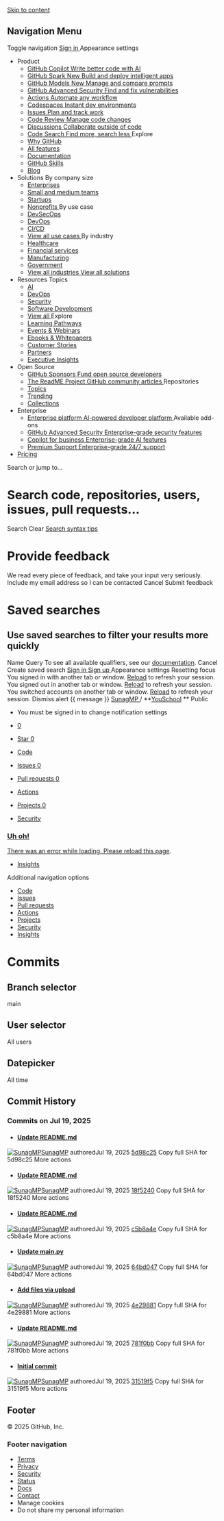 [Skip to content](https://github.com/SunagMP/YouSchool/commits/main#start-of-content)
## Navigation Menu
Toggle navigation
[ ](https://github.com/)
[ Sign in ](https://github.com/login?return_to=https%3A%2F%2Fgithub.com%2FSunagMP%2FYouSchool%2Fcommits%2Fmain)
Appearance settings
  * Product 
    * [ GitHub Copilot  Write better code with AI  ](https://github.com/features/copilot)
    * [ GitHub Spark  New  Build and deploy intelligent apps  ](https://github.com/features/spark)
    * [ GitHub Models  New  Manage and compare prompts  ](https://github.com/features/models)
    * [ GitHub Advanced Security  Find and fix vulnerabilities  ](https://github.com/security/advanced-security)
    * [ Actions  Automate any workflow  ](https://github.com/features/actions)
    * [ Codespaces  Instant dev environments  ](https://github.com/features/codespaces)
    * [ Issues  Plan and track work  ](https://github.com/features/issues)
    * [ Code Review  Manage code changes  ](https://github.com/features/code-review)
    * [ Discussions  Collaborate outside of code  ](https://github.com/features/discussions)
    * [ Code Search  Find more, search less  ](https://github.com/features/code-search)
Explore
    * [ Why GitHub ](https://github.com/why-github)
    * [ All features ](https://github.com/features)
    * [ Documentation ](https://docs.github.com)
    * [ GitHub Skills ](https://skills.github.com)
    * [ Blog ](https://github.blog)
  * Solutions 
By company size
    * [ Enterprises ](https://github.com/enterprise)
    * [ Small and medium teams ](https://github.com/team)
    * [ Startups ](https://github.com/enterprise/startups)
    * [ Nonprofits ](https://github.com/solutions/industry/nonprofits)
By use case
    * [ DevSecOps ](https://github.com/solutions/use-case/devsecops)
    * [ DevOps ](https://github.com/solutions/use-case/devops)
    * [ CI/CD ](https://github.com/solutions/use-case/ci-cd)
    * [ View all use cases ](https://github.com/solutions/use-case)
By industry
    * [ Healthcare ](https://github.com/solutions/industry/healthcare)
    * [ Financial services ](https://github.com/solutions/industry/financial-services)
    * [ Manufacturing ](https://github.com/solutions/industry/manufacturing)
    * [ Government ](https://github.com/solutions/industry/government)
    * [ View all industries ](https://github.com/solutions/industry)
[ View all solutions ](https://github.com/solutions)
  * Resources 
Topics
    * [ AI ](https://github.com/resources/articles/ai)
    * [ DevOps ](https://github.com/resources/articles/devops)
    * [ Security ](https://github.com/resources/articles/security)
    * [ Software Development ](https://github.com/resources/articles/software-development)
    * [ View all ](https://github.com/resources/articles)
Explore
    * [ Learning Pathways ](https://resources.github.com/learn/pathways)
    * [ Events & Webinars ](https://resources.github.com)
    * [ Ebooks & Whitepapers ](https://github.com/resources/whitepapers)
    * [ Customer Stories ](https://github.com/customer-stories)
    * [ Partners ](https://partner.github.com)
    * [ Executive Insights ](https://github.com/solutions/executive-insights)
  * Open Source 
    * [ GitHub Sponsors  Fund open source developers  ](https://github.com/sponsors)
    * [ The ReadME Project  GitHub community articles  ](https://github.com/readme)
Repositories
    * [ Topics ](https://github.com/topics)
    * [ Trending ](https://github.com/trending)
    * [ Collections ](https://github.com/collections)
  * Enterprise 
    * [ Enterprise platform  AI-powered developer platform  ](https://github.com/enterprise)
Available add-ons
    * [ GitHub Advanced Security  Enterprise-grade security features  ](https://github.com/security/advanced-security)
    * [ Copilot for business  Enterprise-grade AI features  ](https://github.com/features/copilot/copilot-business)
    * [ Premium Support  Enterprise-grade 24/7 support  ](https://github.com/premium-support)
  * [Pricing](https://github.com/pricing)


Search or jump to...
# Search code, repositories, users, issues, pull requests...
Search 
Clear
[Search syntax tips](https://docs.github.com/search-github/github-code-search/understanding-github-code-search-syntax)
#  Provide feedback 
We read every piece of feedback, and take your input very seriously.
Include my email address so I can be contacted
Cancel  Submit feedback 
#  Saved searches 
## Use saved searches to filter your results more quickly
Name
Query
To see all available qualifiers, see our [documentation](https://docs.github.com/search-github/github-code-search/understanding-github-code-search-syntax). 
Cancel  Create saved search 
[ Sign in ](https://github.com/login?return_to=https%3A%2F%2Fgithub.com%2FSunagMP%2FYouSchool%2Fcommits%2Fmain)
[ Sign up ](https://github.com/signup?ref_cta=Sign+up&ref_loc=header+logged+out&ref_page=%2F%3Cuser-name%3E%2F%3Crepo-name%3E%2Fcommits%2Fshow&source=header-repo&source_repo=SunagMP%2FYouSchool)
Appearance settings
Resetting focus
You signed in with another tab or window. [Reload](https://github.com/SunagMP/YouSchool/commits/main) to refresh your session. You signed out in another tab or window. [Reload](https://github.com/SunagMP/YouSchool/commits/main) to refresh your session. You switched accounts on another tab or window. [Reload](https://github.com/SunagMP/YouSchool/commits/main) to refresh your session. Dismiss alert
{{ message }}
[ SunagMP ](https://github.com/SunagMP) / **[YouSchool](https://github.com/SunagMP/YouSchool) ** Public
  * [ ](https://github.com/login?return_to=%2FSunagMP%2FYouSchool) You must be signed in to change notification settings
  * [ 0 ](https://github.com/login?return_to=%2FSunagMP%2FYouSchool)
  * [ Star  0 ](https://github.com/login?return_to=%2FSunagMP%2FYouSchool)


  * [ Code ](https://github.com/SunagMP/YouSchool)
  * [ Issues 0 ](https://github.com/SunagMP/YouSchool/issues)
  * [ Pull requests 0 ](https://github.com/SunagMP/YouSchool/pulls)
  * [ Actions ](https://github.com/SunagMP/YouSchool/actions)
  * [ Projects 0 ](https://github.com/SunagMP/YouSchool/projects)
  * [ Security ](https://github.com/SunagMP/YouSchool/security)
[ ](https://github.com/SunagMP/YouSchool/security)
[ ](https://github.com/SunagMP/YouSchool/security)
[ ](https://github.com/SunagMP/YouSchool/security)
### [ Uh oh!  ](https://github.com/SunagMP/YouSchool/security)
[There was an error while loading. ](https://github.com/SunagMP/YouSchool/security)[Please reload this page](https://github.com/SunagMP/YouSchool/commits/main).
  * [ Insights ](https://github.com/SunagMP/YouSchool/pulse)


Additional navigation options
  * [ Code  ](https://github.com/SunagMP/YouSchool)
  * [ Issues  ](https://github.com/SunagMP/YouSchool/issues)
  * [ Pull requests  ](https://github.com/SunagMP/YouSchool/pulls)
  * [ Actions  ](https://github.com/SunagMP/YouSchool/actions)
  * [ Projects  ](https://github.com/SunagMP/YouSchool/projects)
  * [ Security  ](https://github.com/SunagMP/YouSchool/security)
  * [ Insights  ](https://github.com/SunagMP/YouSchool/pulse)


# Commits
## Branch selector
main
## User selector
All users
## Datepicker
All time
## Commit History
### Commits on Jul 19, 2025
  * #### [Update README.md](https://github.com/SunagMP/YouSchool/commit/5d98c2530a97e8096e290f27cca6be48fb9ec0ae "Update README.md")
[![SunagMP](https://avatars.githubusercontent.com/u/160637226?v=4&size=32)](https://github.com/SunagMP)[SunagMP](https://github.com/SunagMP/YouSchool/commits?author=SunagMP)
authoredJul 19, 2025
[5d98c25](https://github.com/SunagMP/YouSchool/commit/5d98c2530a97e8096e290f27cca6be48fb9ec0ae)
Copy full SHA for 5d98c25
[](https://github.com/SunagMP/YouSchool/tree/5d98c2530a97e8096e290f27cca6be48fb9ec0ae)
More actions
  * #### [Update README.md](https://github.com/SunagMP/YouSchool/commit/18f5240ea03202d30c4ac06c959e217d4d01109a "Update README.md")
[![SunagMP](https://avatars.githubusercontent.com/u/160637226?v=4&size=32)](https://github.com/SunagMP)[SunagMP](https://github.com/SunagMP/YouSchool/commits?author=SunagMP)
authoredJul 19, 2025
[18f5240](https://github.com/SunagMP/YouSchool/commit/18f5240ea03202d30c4ac06c959e217d4d01109a)
Copy full SHA for 18f5240
[](https://github.com/SunagMP/YouSchool/tree/18f5240ea03202d30c4ac06c959e217d4d01109a)
More actions
  * #### [Update README.md](https://github.com/SunagMP/YouSchool/commit/c5b8a4ea3eaa3cf881911fa1fcfaabf7d150ee46 "Update README.md")
[![SunagMP](https://avatars.githubusercontent.com/u/160637226?v=4&size=32)](https://github.com/SunagMP)[SunagMP](https://github.com/SunagMP/YouSchool/commits?author=SunagMP)
authoredJul 19, 2025
[c5b8a4e](https://github.com/SunagMP/YouSchool/commit/c5b8a4ea3eaa3cf881911fa1fcfaabf7d150ee46)
Copy full SHA for c5b8a4e
[](https://github.com/SunagMP/YouSchool/tree/c5b8a4ea3eaa3cf881911fa1fcfaabf7d150ee46)
More actions
  * #### [Update main.py](https://github.com/SunagMP/YouSchool/commit/64bd047a1f82828e67969aab473e98ff93d76130 "Update main.py")
[![SunagMP](https://avatars.githubusercontent.com/u/160637226?v=4&size=32)](https://github.com/SunagMP)[SunagMP](https://github.com/SunagMP/YouSchool/commits?author=SunagMP)
authoredJul 19, 2025
[64bd047](https://github.com/SunagMP/YouSchool/commit/64bd047a1f82828e67969aab473e98ff93d76130)
Copy full SHA for 64bd047
[](https://github.com/SunagMP/YouSchool/tree/64bd047a1f82828e67969aab473e98ff93d76130)
More actions
  * #### [Add files via upload](https://github.com/SunagMP/YouSchool/commit/4e2988120560631a9cc2dd5c4b06c33886293224 "Add files via upload")
[![SunagMP](https://avatars.githubusercontent.com/u/160637226?v=4&size=32)](https://github.com/SunagMP)[SunagMP](https://github.com/SunagMP/YouSchool/commits?author=SunagMP)
authoredJul 19, 2025
[4e29881](https://github.com/SunagMP/YouSchool/commit/4e2988120560631a9cc2dd5c4b06c33886293224)
Copy full SHA for 4e29881
[](https://github.com/SunagMP/YouSchool/tree/4e2988120560631a9cc2dd5c4b06c33886293224)
More actions
  * #### [Update README.md](https://github.com/SunagMP/YouSchool/commit/781f0bbe829c0ec3861a48e9822154d9f29b0c9a "Update README.md")
[![SunagMP](https://avatars.githubusercontent.com/u/160637226?v=4&size=32)](https://github.com/SunagMP)[SunagMP](https://github.com/SunagMP/YouSchool/commits?author=SunagMP)
authoredJul 19, 2025
[781f0bb](https://github.com/SunagMP/YouSchool/commit/781f0bbe829c0ec3861a48e9822154d9f29b0c9a)
Copy full SHA for 781f0bb
[](https://github.com/SunagMP/YouSchool/tree/781f0bbe829c0ec3861a48e9822154d9f29b0c9a)
More actions
  * #### [Initial commit](https://github.com/SunagMP/YouSchool/commit/31519f5360c5f5db6f6ebffc9c4e0108b08d849f "Initial commit")
[![SunagMP](https://avatars.githubusercontent.com/u/160637226?v=4&size=32)](https://github.com/SunagMP)[SunagMP](https://github.com/SunagMP/YouSchool/commits?author=SunagMP)
authoredJul 19, 2025
[31519f5](https://github.com/SunagMP/YouSchool/commit/31519f5360c5f5db6f6ebffc9c4e0108b08d849f)
Copy full SHA for 31519f5
[](https://github.com/SunagMP/YouSchool/tree/31519f5360c5f5db6f6ebffc9c4e0108b08d849f)
More actions


## Footer
[ ](https://github.com) © 2025 GitHub, Inc. 
### Footer navigation
  * [Terms](https://docs.github.com/site-policy/github-terms/github-terms-of-service)
  * [Privacy](https://docs.github.com/site-policy/privacy-policies/github-privacy-statement)
  * [Security](https://github.com/security)
  * [Status](https://www.githubstatus.com/)
  * [Docs](https://docs.github.com/)
  * [Contact](https://support.github.com?tags=dotcom-footer)
  * Manage cookies 
  * Do not share my personal information 


